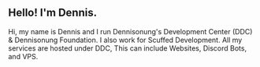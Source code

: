 ## Hello! I'm Dennis.

<!--
**Dennisonung/Dennisonung** is a ✨ _special_ ✨ repository because its `README.md` (this file) appears on your GitHub profile.

Here are some ideas to get you started:

- 🔭 I’m currently working on ...
- 🌱 I’m currently learning ...
- 👯 I’m looking to collaborate on ...
- 🤔 I’m looking for help with ...
- 💬 Ask me about ...
- 📫 How to reach me: ...
- 😄 Pronouns: ...
- ⚡ Fun fact: ...
-->

Hi, my name is Dennis and I run Dennisonung's Development Center (DDC) & Dennisonung Foundation. I also work for Scuffed Development. All my services are hosted under DDC, This can include Websites, Discord Bots, and VPS.

